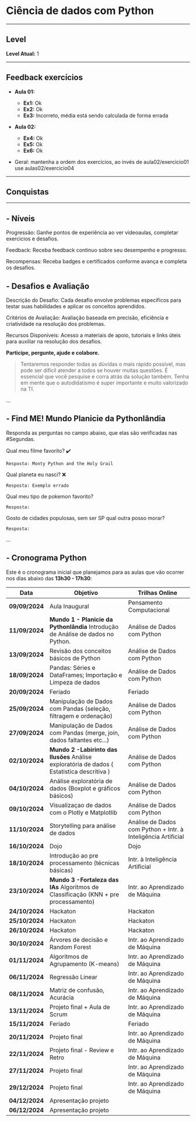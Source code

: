 # Ciência de dados com Python

---
## Level
**Level Atual:** 1

---
## Feedback exercícios

- **Aula 01:**
	- **Ex1:** Ok
	- **Ex2:** Ok
	- **Ex3:** Incorreto, média está sendo calculada de forma errada
- **Aula 02:**
	- **Ex4:** Ok
	- **Ex5:** Ok
	- **Ex6:** Ok

- Geral: mantenha a ordem dos exercícios, ao invés de aula02/exercicio01 use aulas02/exercicio04	

---
## Conquistas


---
## -  Níveis
Progressão: Ganhe pontos de experiência ao ver videoaulas, completar exercicios e desafios. 

Feedback: Receba feedback contínuo sobre seu desempenho e progresso. 

Recompensas: Receba badges e certificados conforme avança e completa os desafios. 

## -  Desafios e Avaliação

Descrição do Desafio: Cada desafio envolve problemas específicos para testar suas habilidades e aplicar os conceitos aprendidos.

Critérios de Avaliação: Avaliação baseada em precisão, eficiência e criatividade na resolução dos problemas.

Recursos Disponíveis: Acesso a materiais de apoio, tutoriais e links úteis para auxiliar na resolução dos desafios.


**Participe, pergunte, ajude e colabore.**

> Tentaremos responder todas as dúvidas o mais rápido possível, mas pode ser difícil atender a todos se houver muitas questões. É essencial que você pesquise e corra atrás da solução também. Tenha em mente que o autodidatismo é super importante e muito valorizado na TI.

...


## - Find ME! Mundo Planicie da Pythonlândia
Responda as perguntas no campo abaixo, que elas são verificadas nas #Segundas.

Qual meu filme favorito? :heavy_check_mark:
```
Resposta: Monty Python and the Holy Grail
```
Qual planeta eu nasci? ❌
```
Resposta: Exemplo errado 
```
Qual meu tipo de pokemon favorito?
```
Resposta:
```
Gosto de cidades populosas, sem ser SP qual outra posso morar?
```
Resposta:
```

...


## - Cronograma Python

Este é o cronograma inicial que planejamos para as aulas que vão ocorrer nos dias abaixo das **13h30 - 17h30**:

| Data | Objetivo | Trilhas Online |
| - | - | - |
| **09/09/2024** | Aula Inaugural |Pensamento Computacional|
| **11/09/2024** | **Mundo 1 - Planicie da Pythonlândia** Introdução de Análise de dados no Python. |Análise de Dados com Python|
| **13/09/2024** | Revisão dos conceitos básicos de Python |Análise de Dados com Python|
| **18/09/2024** | Pandas: Séries e DataFrames; Importação e Limpeza de dados |Análise de Dados com Python|
| **20/09/2024** | Feriado | Feriado |
| **25/09/2024** | Manipulação de Dados com Pandas (seleção, filtragem e ordenação) |Análise de Dados com Python|
| **27/09/2024** | Manipulação de Dados com Pandas (merge, join, dados faltantes etc...) |Análise de Dados com Python|
| **02/10/2024** | **Mundo 2 -Labirinto das Ilusões** Análise exploratória de dados ( Estatistica descritiva ) |Análise de Dados com Python|
| **04/10/2024** | Análise exploratória de dados (Boxplot e gráficos básicos) |Análise de Dados com Python|
| **09/10/2024** | Visualizaçao de dados com o Plotly e Matplotlib |Análise de Dados com Python|
| **11/10/2024** | Storytelling para análise de dados |Análise de Dados com Python + Intr. à Inteligência Artificial|
| **16/10/2024** | Dojo|Dojo|
| **18/10/2024** | Introdução ao pre processamento (técnicas básicas)|Intr. à Inteligência Artificial|
| **23/10/2024** | **Mundo 3 -Fortaleza das IAs** Algoritmos de Classificação (KNN + pre processamento)|Intr. ao Aprendizado de Máquina|
| **24/10/2024** | Hackaton |Hackaton|
| **25/10/2024** | Hackaton |Hackaton|
| **26/10/2024** | Hackaton |Hackaton|
| **30/10/2024** | Árvores de decisão e Random Forest|Intr. ao Aprendizado de Máquina|
| **01/11/2024** | Algoritmos de Agrupamento (K-means)|Intr. ao Aprendizado de Máquina|
| **06/11/2024** | Regressão Linear|Intr. ao Aprendizado de Máquina|
| **08/11/2024** | Matriz de confusão, Acurácia|Intr. ao Aprendizado de Máquina|
| **13/11/2024** | Projeto final + Aula de Scrum|Intr. ao Aprendizado de Máquina|
| **15/11/2024** | Feriado | Feriado |
| **20/11/2024** | Projeto final|Intr. ao Aprendizado de Máquina|
| **22/11/2024** | Projeto final - Review e Retro|Intr. ao Aprendizado de Máquina|
| **27/11/2024** | Projeto final|Intr. ao Aprendizado de Máquina|
| **29/12/2024** | Projeto final|Intr. ao Aprendizado de Máquina|
| **04/12/2024** | Apresentação projeto||
| **06/12/2024** | Apresentação projeto||

